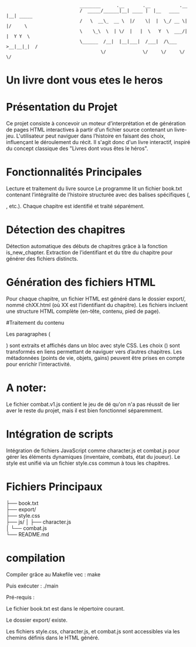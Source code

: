                                 ________      .__       .__           .__         
                                /  _____/______|__| ____ |  |__   ____ |__| _____  
                                /   \  __\_  __ \  |/    \|  |  \_/ __ \|  |/     \ 
                                \    \_\  \  | \/  |   |  \   Y  \  ___/|  |  Y Y  \
                                \______  /__|  |__|___|  /___|  /\___  >__|__|_|  /
                                        \/              \/     \/     \/         \/ 


# Un livre dont vous etes le heros 

# Présentation du Projet

Ce projet consiste à concevoir un moteur d’interprétation et de génération de pages HTML interactives à partir d’un fichier source contenant un livre-jeu. L'utilisateur peut naviguer dans l’histoire en faisant des choix, influençant le déroulement du récit. Il s'agit donc d'un livre interactif, inspiré du concept classique des "Livres dont vous êtes le héros".


# Fonctionnalités Principales

Lecture et traitement du livre source
Le programme lit un fichier book.txt contenant l’intégralité de l’histoire structurée avec des balises spécifiques (<chapter>, <p><choice>, etc.).
Chaque chapitre est identifié et traité séparément.

# Détection des chapitres

Détection automatique des débuts de chapitres grâce à la fonction is_new_chapter.
Extraction de l’identifiant et du titre du chapitre pour générer des fichiers distincts.
# Génération des fichiers HTML

Pour chaque chapitre, un fichier HTML est généré dans le dossier export/, nommé chXX.html (où XX est l’identifiant du chapitre).
Les fichiers incluent une structure HTML complète (en-tête, contenu, pied de page).

#Traitement du contenu

Les paragraphes (<p>) sont extraits et affichés dans un bloc avec style CSS.
Les choix (<choice>) sont transformés en liens permettant de naviguer vers d’autres chapitres.
Les métadonnées (points de vie, objets, gains) peuvent être prises en compte pour enrichir l’interactivité.
# A noter:
Le fichier combat.v1.js contient le jeu de dé qu'on n'a pas réussit de lier aver le reste du projet, mais il est bien fonctionnel séparemment.


# Intégration de scripts

Intégration de fichiers JavaScript comme character.js et combat.js pour gérer les éléments dynamiques (inventaire, combats, état du joueur).
Le style est unifié via un fichier style.css commun à tous les chapitres.

# Fichiers Principaux


├── book.txt                 
├── export/                
├── style.css              
├── js/
│   ├── character.js      
│   └── combat.js           
└── README.md               

# compilation

Compiler grâce au Makefile vec :
make

Puis exécuter :
./main


Pré-requis :

Le fichier book.txt est dans le répertoire courant.

Le dossier export/ existe.

Les fichiers style.css, character.js, et combat.js sont accessibles via les chemins définis dans le HTML généré.


